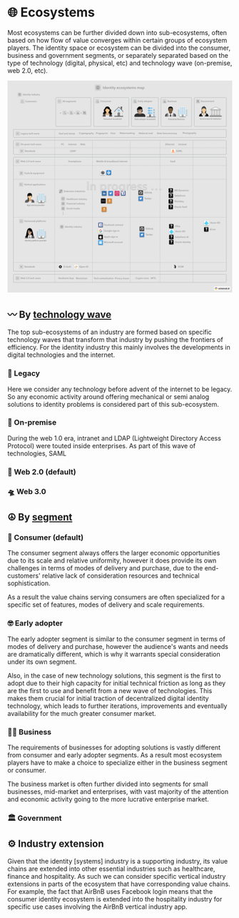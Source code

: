 # 🌐 Ecosystems

Most ecosystems can be further divided down into sub-ecosystems, often based on how flow of value converges within certain groups of ecosystem players. The identity space or ecosystem can be divided into the consumer, business and government segments, or separately separated based on the type of technology \(digital, physical, etc\) and technology wave \(on-premise, web 2.0, etc\).

![](../.gitbook/assets/ecosystem-map.png)

## 〰️ By [technology wave]()

The top sub-ecosystems of an industry are formed based on specific technology waves that transform that industry by pushing the frontiers of efficiency. For the identity industry this mainly involves the developments in digital technologies and the internet.

### 🧮 Legacy

Here we consider any technology before advent of the internet to be legacy. So any economic activity around offering mechanical or semi analog solutions to identity problems is considered part of this sub-ecosystem.

### 💾 On-premise

During the web 1.0 era, intranet and LDAP \(Lightweight Directory Access Protocol\) were touted inside enterprises. As part of this wave of technologies, SAML

### 📱 Web 2.0 \(default\)

### 🛸 Web 3.0

## ☮️ By [segment]()

### 🧑 Consumer \(default\)

The consumer segment always offers the larger economic opportunities due to its scale and relative uniformity, however it does provide its own challenges in terms of modes of delivery and purchase, due to the end-customers' relative lack of consideration resources and technical sophistication.

As a result the value chains serving consumers are often specialized for a specific set of features, modes of delivery and scale requirements.

### 🤓 Early adopter

The early adopter segment is similar to the consumer segment in terms of modes of delivery and purchase, however the audience's wants and needs are dramatically different, which is why it warrants special consideration under its own segment.

Also, in the case of new technology solutions, this segment is the first to adopt due to their high capacity for initial technical friction as long as they are the first to use and benefit from a new wave of technologies. This makes them crucial for initial traction of decentralized digital identity technology, which leads to further iterations, improvements and eventually availability for the much greater consumer market.

### 🧑‍💼 Business

The requirements of businesses for adopting solutions is vastly different from consumer and early adopter segments. As a result most ecosystem players have to make a choice to specialize either in the business segment or consumer.

The business market is often further divided into segments for small businesses, mid-market and enterprises, with vast majority of the attention and economic activity going to the more lucrative enterprise market.

### 🏛 Government

## ⚙️ Industry extension

Given that the identity \[systems\] industry is a supporting industry, its value chains are extended into other essential industries such as healthcare, finance and hospitality. As such we can consider specific vertical industry extensions in parts of the ecosystem that have corresponding value chains. For example, the fact that AirBnB uses Facebook login means that the consumer identity ecosystem is extended into the hospitality industry for specific use cases involving the AirBnB vertical industry app.

